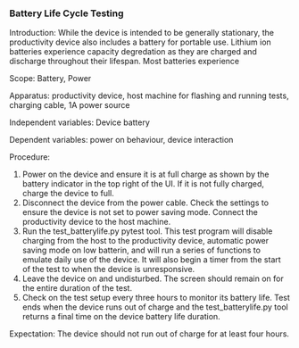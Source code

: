 ### Battery Life Cycle Testing
Introduction: While the device is intended to be generally stationary, the productivity device also includes a battery for portable use. Lithium ion batteries experience capacity degredation as they are charged and discharge throughout their lifespan. Most batteries experience 

Scope: Battery, Power

Apparatus: productivity device, host machine for flashing and running tests, charging cable, 1A power source

Independent variables: Device battery

Dependent variables: power on behaviour, device interaction

Procedure:

1. Power on the device and ensure it is at full charge as shown by the battery indicator in the top right of the UI. If it is not fully charged, charge the device to full.
2. Disconnect the device from the power cable. Check the settings to ensure the device is not set to power saving mode. Connect the productivity device to the host machine.
2. Run the test_batterylife.py pytest tool. This test program will disable charging from the host to the productivity device, automatic power saving mode on low batterin, and will run a series of functions to emulate daily use of the device. It will also begin a timer from the start of the test to when the device is unresponsive.
3. Leave the device on and undisturbed. The screen should remain on for the entire duration of the test.
4. Check on the test setup every three hours to monitor its battery life. Test ends when the device runs out of charge and the test_batterylife.py tool returns a final time on the device battery life duration.

Expectation: The device should not run out of charge for at least four hours.
